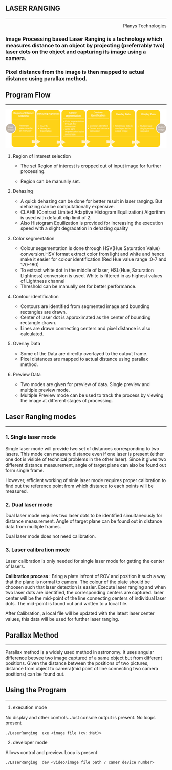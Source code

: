LASER RANGING
-----------------    
-----------------   
                                    
<div style="text-align: right"> Planys Technologies </div>

### Image Processing based Laser Ranging is a technology which measures distance to an object by projecting (preferrably two) laser dots on the object and capturing its image using a camera.

### Pixel distance from the image is then mapped to actual distance using parallax method.

## Program Flow
--------------------------
![Optional Text](/LaserRanging.png)


1. Region of Interest selection

    * The set Region of interest is cropped out of input image for further processing.
   
    * Region can be manually set.

2. Dehazing
    * A quick dehazing can be done for better result in laser ranging. But dehazing can be computationally expensive.
    * CLAHE (Contrast Limited Adaptive Histogram Equilization) Algorithm is used with default clip limit of 2.
    * Also Histogram Equilization is provided for increasing the execution speed with a slight degradation in dehazing quality

3. Color segmentation
    * Colour segementation is done through HSV(Hue Saturation Value) conversion.HSV format extract color from light and white and hence make it easier for colour identification.(Red Hue value range :0-7 and 170-180)
    * To extract white dot in the middle of laser, HSL(Hue, Saturation LIghtness) conversion is used. White is filtered in as highest values of Lightness channel
    * Threshold can be manually set for better performance.
4. Contour identification
    * Contours are identified from segmented image and bounding rectangles are drawn.
    * Center of laser dot is approximated as the center of bounding rectangle drawn.
    * Lines are drawn connecting centers and pixel distance is also calculated.
5. Overlay Data
    * Some of the Data are direclty overlayed to the output frame.
    * Pixel distances are mapped to actual distance using parallax method.

6. Preview Data
    * Two modes are given for preview of data. Single preview and multiple preview mode.
    * Multiple Preview mode can be used to track the process by viewing the image at different stages of processing.

## Laser Ranging modes
---------------------------

### 1. Single laser mode
Single laser mode will provide two set of distances corresponding to two lasers. This mode can measure distance even if one laser is present (either one dot is visible of technical problems in the other laser). Since it gives two different distance measurement, angle of target plane can also be found out form single frame. 

However, efficient working of sinle laser mode requires proper calibration to find out the reference point from which distance to each points will be measured.

### 2. Dual laser mode
Dual laser mode requires two laser dots to be identified simultaneously for distance measurement. Angle of target plane can be found out in distance data from multiple frames.

Dual laser mode does not need calibration.

### 3. Laser calibration mode
Laser calibration is only needed for single laser mode for getting the center of lasers.

**Calibration process** : Bring a plate infront of ROV and position it such a way that the plane is normal to camera. The colour of the plate should be choosen such that laser detection is easier. Execute laser ranging and when two laser dots are identified, the corresponding centers are captured. laser center will be the mid-point of the line connecting centers of individual laser dots.
The mid-point is found out and written to a local file.

After Calibration, a local file will be updated with the latest laser center values, this data will be used for further laser ranging. 

## Parallax Method
---------------
Parallax method is a widely used method in astronomy. It uses angular difference betwee two image captured of a same object but from different positions. Given the distance between the positions of two pictures, distance from object to camera(mid point of line connecting two camera positions) can be found out.

## Using the Program
-------------------------

1. execution mode

No display and other controls. Just console output is present. No loops present

```
./LaserRanging  exe <image file (cv::Mat)>
```


2. developer mode

Allows control and preview. Loop is present

```
./LaserRanging  dev <video/image file path / camer device number>
```